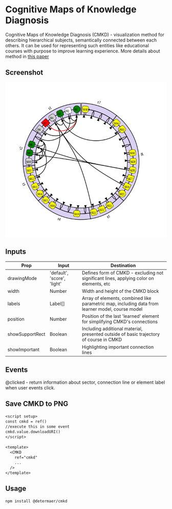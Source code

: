 # Cognitive Maps of Knowledge Diagnosis

Cognitive Maps of Knowledge Diagnosis (CMKD) - visualization method for describing hierarchical subjects, semantically connected between each others. It can be used for representing such entities like educational courses with purpose to improve learning experience. More details about method in [this paper](https://link.springer.com/chapter/10.1007/978-3-031-73344-4_51)

## Screenshot

![](src/assets/cmkd.png)

## Inputs

| Prop  | Input | Destination |
| ------------- | ------------- | ------------- | 
| drawingMode  | 'default', 'score', 'light'  | Defines form of CMKD - excluding not significant lines, applying color on elements, etc |
| width  | Number  | Width and height of the CMKD block  |
| labels  | Label[]  | Array of elements, combined like parametric map, including data from learner model, course model  |
| position  | Number  | Position of the last 'learned' element for simplifying CMKD's connections |
| showSupportRect  | Boolean  | Including additional material, presented outside of basic trajectory of course in CMKD |
| showImportant  | Boolean  | Highlighting important connection lines |

## Events

@clicked - return information about sector, connection line or element label when user events click. 

## Save CMKD to PNG

```vue
<script setup>
const cmkd = ref()
//execute this in some event
cmkd.value.downloadURI()
</script>

<template>
  <CMKD 
    ref="cmkd"
    ...
  />
</template>
```

## Usage

` npm install @determaer/cmkd `